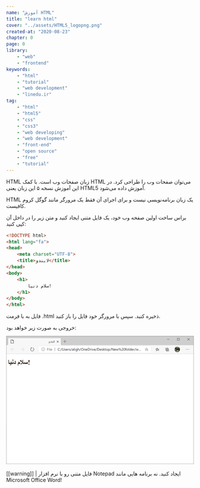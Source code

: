 ```yaml
---
name: "آموزش HTML"
title: "learn html"
cover: "../assets/HTML5_logopng.png"
created-at: "2020-08-23"
chapter: 0
page: 0
library: 
    - "web"
    - "frontend"
keywords: 
    - "html"
    - "tutorial"
    - "web development"
    - "linedu.ir"
tag: 
    - "html"
    - "html5"
    - "css"
    - "css3"
    - "web developing"
    - "web development"
    - "front-end"
    - "open source"
    - "free"
    - "tutorial"
---
```


HTML زبان صفحات وب است. با کمک HTML می‌توان صفحات وب را طراحی کرد.
در این آموزش نسخه ۵ این زبان یعنی HTML5 آموزش داده می‌شود.

HTML یک زبان برنامه‌نویسی نیست و برای اجرای آن فقط یک مرورگر مانند گوگل کروم کافیست.

براس ساخت اولین صفحه وب خود، یک فایل متنی ایجاد کنید و متن زیر را در داخل آن کپی کنید:

```html
<!DOCTYPE html>
<html lang="fa">
<head>
    <meta charset="UTF-8">
    <title>لایندو</title>
</head>
<body>
    <h1>
        سلام دنیا!
    </h1>
</body>
</html>
```

فایل به با فرمت 
.html 
ذخیره کنید. 
سپس با مرورگر خود فایل را باز کنید.

خروجی به صورت زیر خواهد بود:

![hello-world](../assets/hello-world.png)

[[warning]]
| فایل متنی رو با نرم افزار Notepad ایجاد کنید. نه برنامه هایی مانند Microsoft Office Word!